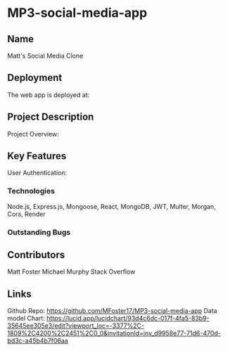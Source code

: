 # MP3-social-media-app
## Name
Matt's Social Media Clone

## Deployment

The web app is deployed at:

## Project Description
Project Overview:

## Key Features

User Authentication: 

### Technologies
Node.js, Express.js, Mongoose, React, MongoDB, JWT, Multer, Morgan, Cors, Render


### Outstanding Bugs


## Contributors
Matt Foster
Michael Murphy
Stack Overflow

## Links
Github Repo: https://github.com/MFoster17/MP3-social-media-app
Data model Chart: https://lucid.app/lucidchart/93d4c6dc-017f-4fa5-83b9-35645ee305e3/edit?viewport_loc=-3377%2C-1809%2C4200%2C2451%2C0_0&invitationId=inv_d9958e77-71d6-470d-bd3c-a45b4b7f06aa
